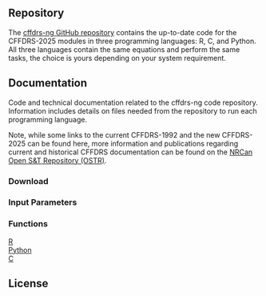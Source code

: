 ## Repository

The [cffdrs-ng GitHub repository](https://github.com/nrcan-cfs-fire/cffdrs-ng/tree/main) contains the up-to-date code for the CFFDRS-2025 modules in three programming languages: R, C, and Python. All three languages contain the same equations and perform the same tasks, the choice is yours depending on your system requirement.

## Documentation

Code and technical documentation related to the cffdrs-ng code repository. Information includes details on files needed from the repository to run each programming language.

Note, while some links to the current CFFDRS-1992 and the new CFFDRS-2025 can be found here, more information and publications regarding current and historical CFFDRS documentation can be found on the [NRCan Open S&T Repository (OSTR)](https://ostrnrcan-dostrncan.canada.ca/home).

### Download

### Input Parameters

### Functions
[R](r)  
[Python](python)  
[C](c)  

## License
